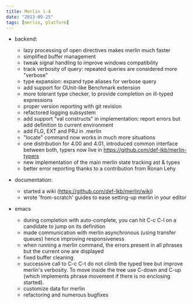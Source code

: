 ```yaml
---
title: Merlin 1-4
date: "2013-09-25"
tags: [merlin, platform]
---
```


+ backend:
  - lazy processing of open directives makes merlin much faster
  - simplified buffer management
  - tweak signal handling to improve windows compatibility
  - track verbosity of query: repeated queries are considered more "verbose"
  - type expansion: expand type aliases for verbose query
  - add support for OUnit-like Benchmark extension
  - more tolerant type checker, to provide completion on ill-typed
    expressions
  - proper version reporting with git revision
  - refactored logging subsystem
  - add support "val constructs" in implementation: report errors but add
    definition to current environment
  - add FLG, EXT and PRJ in .merlin
  - "locate" command now works in much more situations
  - one distribution for 4.00 and 4.01, introduced common interface between
    both, typers now live in https://github.com/def-lkb/merlin-typers
  - new implementation of the main merlin state tracking ast & types
  - better error reporting thanks to a contribution from Ronan Lehy

+ documentation:
  - started a wiki (https://github.com/def-lkb/merlin/wiki)
  - wrote 'from-scratch' guides to ease setting-up merlin in your editor

+ emacs
  - during completion with auto-complete, you can hit C-c C-l on a candidate
    to jump on its definition
  - made communication with merlin asynchronous (using transfer queues) hence
    improving responsiveness
  - when running a merlin command, the errors present in all phrases but the
    current one are displayed
  - fixed buffer cleaning
  - successive call to C-c C-t do not climb the typed tree but improve merlin's
    verbosity. To move inside the tree use C-down and C-up (which implements
    phrase movement if there is no enclosing started).
  - customize data for merlin
  - refactoring and numerous bugfixes